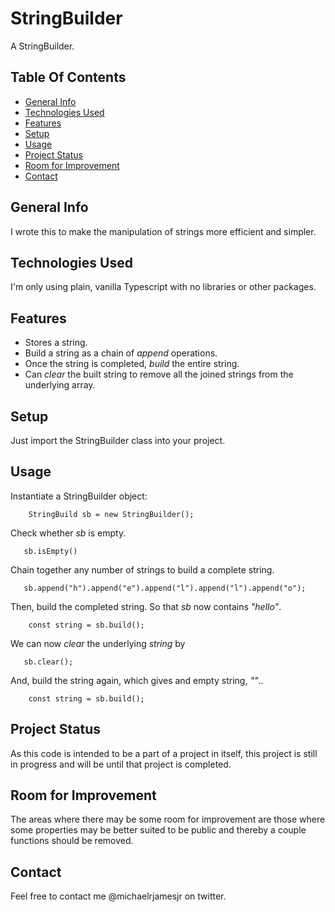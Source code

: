 # StringBuilder
A StringBuilder.

## Table Of Contents
* [General Info](#general-info)
* [Technologies Used](#technologies-used)
* [Features](#features)
* [Setup](#setup)
* [Usage](#usage)
* [Project Status](#project-status)
* [Room for Improvement](#room-for-improvement)
* [Contact](#contact)

## General Info
I wrote this to make the manipulation of strings more efficient and simpler.

## Technologies Used
I'm only using plain, vanilla Typescript with no libraries or other packages.

## Features
* Stores a string.
* Build a string as a chain of *append* operations.
* Once the string is completed, *build* the entire string.
* Can *clear* the built string to remove all the joined strings from the underlying array. 

## Setup
Just import the StringBuilder class into your project.

## Usage
Instantiate a StringBuilder object:
```
    StringBuild sb = new StringBuilder();
```
Check whether *sb* is empty.
```
   sb.isEmpty()
```
Chain together any number of strings to build a complete string.
```
   sb.append("h").append("e").append("l").append("l").append("o");
```
Then, build the completed string. So that *sb* now contains *"hello"*.
```
    const string = sb.build();
```
We can now *clear* the underlying *string* by
```
   sb.clear();
```
And, build the string again, which gives and empty string, *""*..
```
    const string = sb.build();
```

## Project Status
As this code is intended to be a part of a project in itself, this project is still in progress and will be until that project is completed. 

## Room for Improvement
The areas where there may be some room for improvement are those where some properties may be better suited to be public and thereby a couple functions should be removed.

## Contact
Feel free to contact me @michaelrjamesjr on twitter.
